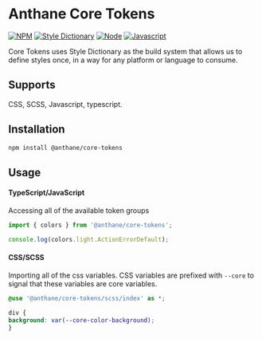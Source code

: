 # Anthane Core Tokens

[![NPM](https://img.shields.io/badge/NPM-%23000000.svg?style=for-the-badge&logo=npm&logoColor=white)](https://npmjs.com/)
[![Style Dictionary](https://img.shields.io/badge/Style%20Dictionary-1FC5BF?style=for-the-badge&logo=Steemit&logoColor=white)](https://amzn.github.io/style-dictionary/)
[![Node](https://img.shields.io/badge/nodeJS-6DA55F?style=for-the-badge&logo=node.js&logoColor=white)](https://nodejs.org/)
[![Javascript](https://img.shields.io/badge/javascript-%23323330.svg?style=for-the-badge&logo=javascript&logoColor=%23F7DF1E)](https://developer.mozilla.org/en-US/docs/Web/JavaScript/)

Core Tokens uses Style Dictionary as the build system that allows us to define styles once, in a way for any platform or language to consume.

## Supports

CSS, SCSS, Javascript, typescript.

## Installation

```bash
npm install @anthane/core-tokens
```

## Usage

#### TypeScript/JavaScript

Accessing all of the available token groups

```js
import { colors } from '@anthane/core-tokens';

console.log(colors.light.ActionErrorDefault);
```

#### CSS/SCSS

Importing all of the css variables. CSS variables are prefixed with `--core` to signal that these variables are core variables.

```scss
@use '@anthane/core-tokens/scss/index' as *;

div {
background: var(--core-color-background);
}
```
